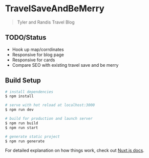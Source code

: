 # TravelSaveAndBeMerry

> Tyler and Randis Travel Blog


## TODO/Status
- Hook up map/corrdinates
- Responsive for blog page
- Responsive for cards
- Compare SEO with existing travel save and be merry

## Build Setup

```bash
# install dependencies
$ npm install

# serve with hot reload at localhost:3000
$ npm run dev

# build for production and launch server
$ npm run build
$ npm run start

# generate static project
$ npm run generate
```

For detailed explanation on how things work, check out [Nuxt.js docs](https://nuxtjs.org).
